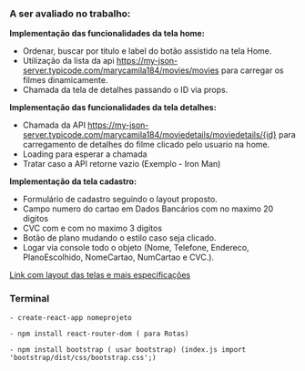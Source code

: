 ### A ser avaliado no trabalho:

 **Implementação das funcionalidades da tela home:**
 
 * Ordenar, buscar por titulo e label do botão assistido na tela Home.
 * Utilização da lista da api https://my-json-server.typicode.com/marycamila184/movies/movies para carregar os filmes dinamicamente. 
 * Chamada da tela de detalhes passando o ID via props.
    
 **Implementação das funcionalidades da tela detalhes:**
 
 * Chamada da API https://my-json-server.typicode.com/marycamila184/moviedetails/moviedetails/{id} para carregamento de detalhes do filme clicado pelo usuario na home.
 * Loading para esperar a chamada
 * Tratar caso a API retorne vazio (Exemplo - Iron Man)
 
**Implementação da tela cadastro:**
  

 * Formulário de cadastro seguindo o layout proposto.
 * Campo numero do cartao em Dados Bancários com no maximo 20 digitos
 * CVC com e com no maximo 3 digitos
 * Botão de plano mudando o estilo caso seja clicado. 
 * Logar via console todo o objeto (Nome, Telefone, Endereco, PlanoEscolhido, NomeCartao, NumCartao e CVC.). 

  [Link com layout das telas e mais especificações](https://docsgoogle.com/presentation1lFT1eMEJKzUk659pLdl2jCW_mrGOW46_xKV0YkqIHjU/edit?usp=sharing)   

  ### Terminal

    - create-react-app nomeprojeto

    - npm install react-router-dom ( para Rotas)

    - npm install bootstrap ( usar bootstrap) (index.js import 'bootstrap/dist/css/bootstrap.css';)

    



   
